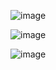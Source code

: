 ![image](https://github.com/Trushali29/Data-Engineering/assets/84562990/a7087750-eeeb-41c5-988f-dfb0d87d5cf4)



![image](https://github.com/Trushali29/Data-Engineering/assets/84562990/c595a674-8ad1-4f99-9cf7-7ca5452aa896)



![image](https://github.com/Trushali29/Data-Engineering/assets/84562990/347a3933-4e1b-4cc2-95d9-60e8fc80ef5d)


